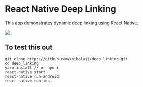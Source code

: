 # React Native Deep Linking

This app demonstrates dynamic deep linking using React Native.

![](https://miro.medium.com/max/2556/1*iMLh1ilyMPh5pymINZ1DmA.gif)

## To test this out

```
git clone https://github.com/anibalajt/deep_linking.git
cd deep_linking
yarn install // or npm i
react-native start
react-native run-android
react-native run-ios
```
